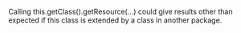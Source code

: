 Calling this.getClass().getResource(...) could give results other than expected if this class is extended by a class in another package.